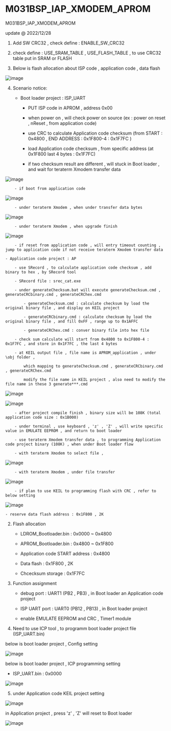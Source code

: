 # M031BSP_IAP_XMODEM_APROM
 M031BSP_IAP_XMODEM_APROM


update @ 2022/12/28

1. Add SW CRC32  , check define : ENABLE_SW_CRC32

2. check define : USE_SRAM_TABLE , USE_FLASH_TABLE , to use CRC32 table put in SRAM or FLASH

3. Below is flash allocation about ISP code , application code  , data flash 

![image](https://github.com/released/M031BSP_IAP_XMODEM_APROM/blob/main/flash_allocation.jpg)	

4. Scenario notice:

	- Boot loader project : ISP_UART 
	
		- PUT ISP code in APROM , address 0x00			
	
		- when power on , will check power on source (ex : power on reset , nReset , from application code)
	
		- use CRC to calculate Application code checksum (from START : 0x4800 , END ADDRESS : 0x1F800-4 : 0x1F7FC )
		
		- load Application code checksum , from specific address (at 0x1F800 last 4 bytes : 0x1F7FC)
		
		- if two checksum result are different , will stuck in Boot loader , and wait for teraterm Xmodem transfer data
		
![image](https://github.com/released/M031BSP_IAP_XMODEM_APROM/blob/main/LDROM_checksum_err.jpg)		
		
		- if boot from application code 

![image](https://github.com/released/M031BSP_IAP_XMODEM_APROM/blob/main/LDROM_boot_from_application_code.jpg)	

		- under teraterm Xmodem , when under transfer data bytes 
		
![image](https://github.com/released/M031BSP_IAP_XMODEM_APROM/blob/main/LDROM_xmodem_under_transfer.jpg)			

		- under teraterm Xmodem , when upgrade finish 
		
![image](https://github.com/released/M031BSP_IAP_XMODEM_APROM/blob/main/LDROM_xmodem_tranfer_finish.jpg)

		- if reset from application code , will entry timeout counting , jump to application code if not receive teraterm Xmodem transfer data		
	
	- Application code project : AP
	
		- use SRecord , to calculate application code checksum , add binary to hex , by SRecord tool
		
		- SRecord file : srec_cat.exe 

		- under generateChecksum.bat will execute generateChecksum.cmd , generateCRCbinary.cmd , generateCRChex.cmd
	
			- generateChecksum.cmd : calculate checksum by load the original binary file , and display on KEIL project
		
			- generateCRCbinary.cmd : calculate checksum by load the original binary file , and fill 0xFF , range up to 0x1AFFC
		
			- generateCRChex.cmd : conver binary file into hex file
		
		- check sum calculate will start from 0x4800 to 0x1F800-4 : 0x1F7FC , and store in 0x1F7FC , the last 4 bytes 
		
		- at KEIL output file , file name is APROM_application , under \obj folder , 
	
			which mapping to generateChecksum.cmd , generateCRCbinary.cmd , generateCRChex.cmd
	
			modify the file name in KEIL project , also need to modify the file name in these 3 generate***.cmd

![image](https://github.com/released/M031BSP_IAP_XMODEM_APROM/blob/main/APROM_KEIL_output_file.jpg)

![image](https://github.com/released/M031BSP_IAP_XMODEM_APROM/blob/main/APROM_SRecord_cmd_file.jpg)
		
		- after project compile finish , binary size will be 108K (total application code size : 0x1B000)
		
		- under terminal , use keyboard , 'z' , 'Z' , will write specific value in EMULATE EEPROM , and return to boot loader
		
		- use teraterm Xmodem transfer data , to programming Application code project binary (108K) , when under Boot loader flow

		- with teraterm Xmodem to select file , 

![image](https://github.com/released/M031BSP_IAP_XMODEM_APROM/blob/main/teraterm_select_file_by_xmodem.jpg)

		- with teraterm Xmodem , under file transfer

![image](https://github.com/released/M031BSP_IAP_XMODEM_APROM/blob/main/teraterm_transfer_under_xmodem.jpg)

		- if plan to use KEIL to programming flash with CRC , refer to below setting
		
![image](https://github.com/released/M031BSP_IAP_XMODEM_APROM/blob/main/program_by_KEIL.jpg)	
		
	- reserve data flash address : 0x1F800 , 2K
	
2. Flash allocation

	- LDROM_Bootloader.bin : 0x0000 ~ 0x4800
	
	- APROM_Bootloader.bin : 0x4800 ~ 0x1F800
	
	- Application code START address : 0x4800
	
	- Data flash : 0x1F800 , 2K
	
	- Chcecksum storage : 0x1F7FC

3. Function assignment

	- debug port : UART1 (PB2 , PB3) , in Boot loader an Application code project
	
	- ISP UART port : UART0 (PB12 , PB13) , in Boot loader project
	
	- enable EMULATE EEPROM and CRC , Timer1 module
	
4. Need to use ICP tool , to programm boot loader project file (ISP_UART.bin)

below is boot loader project , Config setting 

![image](https://github.com/released/M031BSP_IAP_XMODEM_APROM/blob/main/LDROM_ICP_config.jpg)

below is boot loader project , ICP programming setting 

- ISP_UART.bin : 0x0000

![image](https://github.com/released/M031BSP_IAP_XMODEM_APROM/blob/main/LDROM_ICP_update.jpg)

5. under Application code KEIL project setting 

![image](https://github.com/released/M031BSP_IAP_XMODEM_APROM/blob/main/APROM_KEIL_checksum_calculate.jpg)

in Application project , press 'z' , 'Z' will reset to Boot loader 

![image](https://github.com/released/M031BSP_IAP_XMODEM_APROM/blob/main/APROM_press_Z.jpg)


